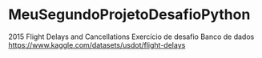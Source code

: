 # MeuSegundoProjetoDesafioPython

2015 Flight Delays and Cancellations
Exercício de desafio Banco de dados
https://www.kaggle.com/datasets/usdot/flight-delays
